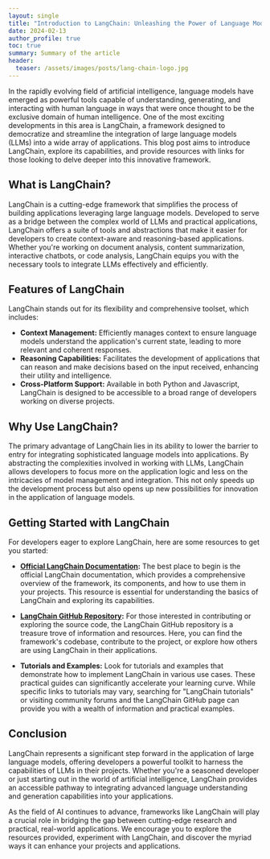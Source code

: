 ```yaml
---
layout: single
title: "Introduction to LangChain: Unleashing the Power of Language Models in Your Applications"
date: 2024-02-13
author_profile: true
toc: true
summary: Summary of the article
header:
  teaser: /assets/images/posts/lang-chain-logo.jpg
---
```

In the rapidly evolving field of artificial intelligence, language models have emerged as powerful tools capable of understanding, generating, and interacting with human language in ways that were once thought to be the exclusive domain of human intelligence. One of the most exciting developments in this area is LangChain, a framework designed to democratize and streamline the integration of large language models (LLMs) into a wide array of applications. This blog post aims to introduce LangChain, explore its capabilities, and provide resources with links for those looking to delve deeper into this innovative framework.

## What is LangChain?

LangChain is a cutting-edge framework that simplifies the process of building applications leveraging large language models. Developed to serve as a bridge between the complex world of LLMs and practical applications, LangChain offers a suite of tools and abstractions that make it easier for developers to create context-aware and reasoning-based applications. Whether you're working on document analysis, content summarization, interactive chatbots, or code analysis, LangChain equips you with the necessary tools to integrate LLMs effectively and efficiently.

## Features of LangChain

LangChain stands out for its flexibility and comprehensive toolset, which includes:

- **Context Management:** Efficiently manages context to ensure language models understand the application's current state, leading to more relevant and coherent responses.
- **Reasoning Capabilities:** Facilitates the development of applications that can reason and make decisions based on the input received, enhancing their utility and intelligence.
- **Cross-Platform Support:** Available in both Python and Javascript, LangChain is designed to be accessible to a broad range of developers working on diverse projects.

## Why Use LangChain?

The primary advantage of LangChain lies in its ability to lower the barrier to entry for integrating sophisticated language models into applications. By abstracting the complexities involved in working with LLMs, LangChain allows developers to focus more on the application logic and less on the intricacies of model management and integration. This not only speeds up the development process but also opens up new possibilities for innovation in the application of language models.

## Getting Started with LangChain

For developers eager to explore LangChain, here are some resources to get you started:

- **[Official LangChain Documentation](https://langchain.com/docs):** The best place to begin is the official LangChain documentation, which provides a comprehensive overview of the framework, its components, and how to use them in your projects. This resource is essential for understanding the basics of LangChain and exploring its capabilities.

- **[LangChain GitHub Repository](https://github.com/LangChain/langchain):** For those interested in contributing or exploring the source code, the LangChain GitHub repository is a treasure trove of information and resources. Here, you can find the framework's codebase, contribute to the project, or explore how others are using LangChain in their applications.

- **Tutorials and Examples:** Look for tutorials and examples that demonstrate how to implement LangChain in various use cases. These practical guides can significantly accelerate your learning curve. While specific links to tutorials may vary, searching for "LangChain tutorials" or visiting community forums and the LangChain GitHub page can provide you with a wealth of information and practical examples.

## Conclusion

LangChain represents a significant step forward in the application of large language models, offering developers a powerful toolkit to harness the capabilities of LLMs in their projects. Whether you're a seasoned developer or just starting out in the world of artificial intelligence, LangChain provides an accessible pathway to integrating advanced language understanding and generation capabilities into your applications.

As the field of AI continues to advance, frameworks like LangChain will play a crucial role in bridging the gap between cutting-edge research and practical, real-world applications. We encourage you to explore the resources provided, experiment with LangChain, and discover the myriad ways it can enhance your projects and applications.
